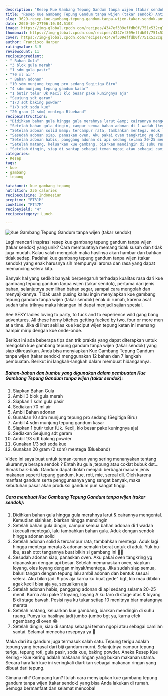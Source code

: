 ```yaml
---
description: "Resep Kue Gambang Tepung Gandum tanpa wijen (takar sendok) Anti Gagal"
title: "Resep Kue Gambang Tepung Gandum tanpa wijen (takar sendok) Anti Gagal"
slug: 3629-resep-kue-gambang-tepung-gandum-tanpa-wijen-takar-sendok-anti-gagal
date: 2020-10-27T06:10:04.510Z
image: https://img-global.cpcdn.com/recipes/4347ef309effdb0f/751x532cq70/kue-gambang-tepung-gandum-tanpa-wijen-takar-sendok-foto-resep-utama.jpg
thumbnail: https://img-global.cpcdn.com/recipes/4347ef309effdb0f/751x532cq70/kue-gambang-tepung-gandum-tanpa-wijen-takar-sendok-foto-resep-utama.jpg
cover: https://img-global.cpcdn.com/recipes/4347ef309effdb0f/751x532cq70/kue-gambang-tepung-gandum-tanpa-wijen-takar-sendok-foto-resep-utama.jpg
author: Francisco Harper
ratingvalue: 3.5
reviewcount: 11
recipeingredient:
- " Bahan Gula"
- "3 blok gula merah"
- "1 sdm gula pasir"
- "70 ml air"
- " Bahan adonan"
- "10 sdm munjung tepung pro sedang Segitiga Biru"
- "4 sdm munjung tepung gandum kasar"
- "1 butir telur Uk Kecil klo besar pake kuningnya aja"
- "Seujung sdt garam"
- "1/3 sdt baking powder"
- "1/3 sdt soda kue"
- "20 gram (2 sdm) mentega Blueband"
recipeinstructions:
- "Didihkan bahan gula hingga gula merahnya larut &amp; cairannya mengental. Kemudian sisihkan, biarkan hingga mendingin"
- "Setelah bahan gula dingin, campur semua bahan adonan di 1 wadah (kecuali mentega), lalu tambahkan bahan gula. Aduk dengan sendok hingga adonan solid"
- "Setelah adonan solid &amp; tercampur rata, tambahkan mentega. Aduk lagi hingga mentega merata &amp; adonan semakin berat untuk di aduk. Yuk bu-ibu, asah otot tangannya buat bikin si gambang ini 🤣🤣"
- "Sesudah adonan siap, panaskan oven. Aku pakai oven tangkring yg dipanaskan dengan api besar. Setelah memanaskan oven, siapkan loyang, oles loyang dengan minyak/mentega. Jika sudah siap semua, baluri tangan dengan tepung lalu ambil adonan dan bentuk sesuai selera. Aku bikin jadi 9 pcs aja karna ku buat gede&#34; bgt, klo mau dibikin agak kecil bisa aja ya, sesuaikan aja"
- "Setelah adonan habis, panggang adonan di api sedang selama 20-25 menit. Karna aku pake 2 loyang, loyang A ku taro di stage atas &amp; loyang B di stage bawah. Posisi nya ku tukar setiap 10 menitnya biar matangnya merata"
- "Setelah matang, keluarkan kue gambang, biarkan mendingin di suhu ruang. Punya ku hasilnya jadi jumbo-jumbo bgt ya, karna efek ngembang di oven 😂"
- "Setelah dingin, siap di santap sebagai teman ngopi atau sebagai camilan santai. Selamat mencoba resepnya ya 🤗"
categories:
- Resep
tags:
- kue
- gambang
- tepung

katakunci: kue gambang tepung 
nutrition: 236 calories
recipecuisine: Indonesian
preptime: "PT31M"
cooktime: "PT47M"
recipeyield: "4"
recipecategory: Lunch

---
```



![Kue Gambang Tepung Gandum tanpa wijen (takar sendok)](https://img-global.cpcdn.com/recipes/4347ef309effdb0f/751x532cq70/kue-gambang-tepung-gandum-tanpa-wijen-takar-sendok-foto-resep-utama.jpg)

Lagi mencari inspirasi resep kue gambang tepung gandum tanpa wijen (takar sendok) yang unik? Cara membuatnya memang tidak susah dan tidak juga mudah. Kalau salah mengolah maka hasilnya akan hambar dan bahkan tidak sedap. Padahal kue gambang tepung gandum tanpa wijen (takar sendok) yang enak harusnya sih mempunyai aroma dan rasa yang dapat memancing selera kita.

Banyak hal yang sedikit banyak berpengaruh terhadap kualitas rasa dari kue gambang tepung gandum tanpa wijen (takar sendok), pertama dari jenis bahan, selanjutnya pemilihan bahan segar, sampai cara mengolah dan menyajikannya. Tidak usah pusing kalau ingin menyiapkan kue gambang tepung gandum tanpa wijen (takar sendok) enak di rumah, karena asal sudah tahu triknya maka hidangan ini dapat menjadi sajian spesial.

See SEXY ladies loving to party, to fuck and to experience wild gang bang adventures. All these horny bitches getting fucked by two, four or more men at a time. Jika di lihat sekilas kue keciput wijen tepung ketan ini memang hampir mirip dengan kue onde-onde.


Berikut ini ada beberapa tips dan trik praktis yang dapat diterapkan untuk mengolah kue gambang tepung gandum tanpa wijen (takar sendok) yang siap dikreasikan. Anda bisa menyiapkan Kue Gambang Tepung Gandum tanpa wijen (takar sendok) menggunakan 12 bahan dan 7 langkah pembuatan. Berikut ini langkah-langkah dalam membuat hidangannya.

<!--inarticleads1-->

##### Bahan-bahan dan bumbu yang digunakan dalam pembuatan Kue Gambang Tepung Gandum tanpa wijen (takar sendok):

1. Siapkan  Bahan Gula
1. Ambil 3 blok gula merah
1. Siapkan 1 sdm gula pasir
1. Sediakan 70 ml air
1. Ambil  Bahan adonan
1. Gunakan 10 sdm munjung tepung pro sedang (Segitiga Biru)
1. Ambil 4 sdm munjung tepung gandum kasar
1. Siapkan 1 butir telur (Uk. Kecil, klo besar pake kuningnya aja)
1. Sediakan Seujung sdt garam
1. Ambil 1/3 sdt baking powder
1. Gunakan 1/3 sdt soda kue
1. Gunakan 20 gram (2 sdm) mentega (Blueband)


Video ini saya buat untuk teman-teman yang sering menanyakan tentang ukurannya berapa sendok ? Entah itu gula ,tepung atau coklat bubuk dst… Simak baik-baik. Gandum dapat diolah menjadi berbagai macam jenis makanan seperti tepung gandum, kue, roti, mie, sereal dll. Oleh karena manfaat gandum serta penggunaanya yang sangat banyak, maka kebutuhan pasar akan produksi gandum pun sangat tinggi. 

<!--inarticleads2-->

##### Cara membuat Kue Gambang Tepung Gandum tanpa wijen (takar sendok):

1. Didihkan bahan gula hingga gula merahnya larut &amp; cairannya mengental. Kemudian sisihkan, biarkan hingga mendingin
1. Setelah bahan gula dingin, campur semua bahan adonan di 1 wadah (kecuali mentega), lalu tambahkan bahan gula. Aduk dengan sendok hingga adonan solid
1. Setelah adonan solid &amp; tercampur rata, tambahkan mentega. Aduk lagi hingga mentega merata &amp; adonan semakin berat untuk di aduk. Yuk bu-ibu, asah otot tangannya buat bikin si gambang ini 🤣🤣
1. Sesudah adonan siap, panaskan oven. Aku pakai oven tangkring yg dipanaskan dengan api besar. Setelah memanaskan oven, siapkan loyang, oles loyang dengan minyak/mentega. Jika sudah siap semua, baluri tangan dengan tepung lalu ambil adonan dan bentuk sesuai selera. Aku bikin jadi 9 pcs aja karna ku buat gede&#34; bgt, klo mau dibikin agak kecil bisa aja ya, sesuaikan aja
1. Setelah adonan habis, panggang adonan di api sedang selama 20-25 menit. Karna aku pake 2 loyang, loyang A ku taro di stage atas &amp; loyang B di stage bawah. Posisi nya ku tukar setiap 10 menitnya biar matangnya merata
1. Setelah matang, keluarkan kue gambang, biarkan mendingin di suhu ruang. Punya ku hasilnya jadi jumbo-jumbo bgt ya, karna efek ngembang di oven 😂
1. Setelah dingin, siap di santap sebagai teman ngopi atau sebagai camilan santai. Selamat mencoba resepnya ya 🤗


Maka dari itu gandum juga termasuk salah satu. Tepung terigu adalah tepung yang berasal dari biji gandum murni. Selanjutnya campur tepung terigu, tepung roti, gula pasir, soda kue, baking powder. Aneka Resep Kue Kering - Kue kering adalah makanan ringan yang bukan makanan utama. Secara harafiah kue ini seringkali diartikan sebagai makanan ringan yang dibuat dari tepung. 

Gimana nih? Gampang kan? Itulah cara menyiapkan kue gambang tepung gandum tanpa wijen (takar sendok) yang bisa Anda lakukan di rumah. Semoga bermanfaat dan selamat mencoba!
